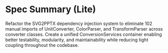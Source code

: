# Spec Summary (Lite)

Refactor the SVG2PPTX dependency injection system to eliminate 102 manual imports of UnitConverter, ColorParser, and TransformParser across converter classes. Create a unified ConversionServices container enabling better testability, modularity, and maintainability while reducing tight coupling throughout the codebase.